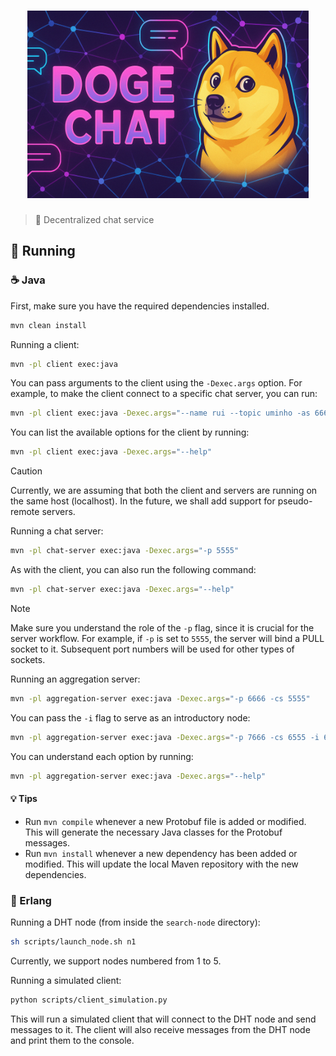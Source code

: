 <h1 align="center">
    <img src=".github/assets/logo.png" height="300" />
</h1>

> 📱 Decentralized chat service

## 🏃 Running

### ☕️ Java

First, make sure you have the required dependencies installed.

```bash
mvn clean install
```

Running a client:

```bash
mvn -pl client exec:java
```

You can pass arguments to the client using the `-Dexec.args` option. For example, to make the client connect to a specific chat server, you can run:

```bash
mvn -pl client exec:java -Dexec.args="--name rui --topic uminho -as 6667"
```

You can list the available options for the client by running:

```bash
mvn -pl client exec:java -Dexec.args="--help"
```

> [!CAUTION]
> Currently, we are assuming that both the client and servers are running on the same host (localhost). In the future, we shall add support for pseudo-remote servers.

Running a chat server:

```bash
mvn -pl chat-server exec:java -Dexec.args="-p 5555"
```

As with the client, you can also run the following command: 

```bash
mvn -pl chat-server exec:java -Dexec.args="--help"
```

> [!NOTE]
> Make sure you understand the role of the `-p` flag, since it is crucial for the server workflow. For example, if `-p` is set to `5555`, the server will bind a PULL socket to it. Subsequent port numbers will be used for other types of sockets.

Running an aggregation server:

```bash
mvn -pl aggregation-server exec:java -Dexec.args="-p 6666 -cs 5555"
```

You can pass the `-i` flag to serve as an introductory node:

```bash
mvn -pl aggregation-server exec:java -Dexec.args="-p 7666 -cs 6555 -i 6666"
```

You can understand each option by running:

```bash
mvn -pl aggregation-server exec:java -Dexec.args="--help"
```

#### 💡 Tips

- Run `mvn compile` whenever a new Protobuf file is added or modified. This will generate the necessary Java classes for the Protobuf messages.
- Run `mvn install` whenever a new dependency has been added or modified. This will update the local Maven repository with the new dependencies.

### 🔴 Erlang

Running a DHT node (from inside the `search-node` directory):

```bash
sh scripts/launch_node.sh n1
```

Currently, we support nodes numbered from 1 to 5.

Running a simulated client:

```bash
python scripts/client_simulation.py
```

This will run a simulated client that will connect to the DHT node and send messages to it. The client will also receive messages from the DHT node and print them to the console.
